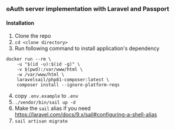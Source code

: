 ### oAuth server implementation with Laravel and Passport

#### Installation
1. Clone the repo
2. `cd <clone directory>`
3. Run following command to install application's dependency
``` 
docker run --rm \
    -u "$(id -u):$(id -g)" \
    -v $(pwd):/var/www/html \
    -w /var/www/html \
    laravelsail/php81-composer:latest \
    composer install --ignore-platform-reqs
```
4. copy `.env.example` to `.env` 
5. `./vendor/bin/sail up -d`
6. Make the `sail` alias if you need https://laravel.com/docs/9.x/sail#configuring-a-shell-alias
7. `sail artisan migrate`

